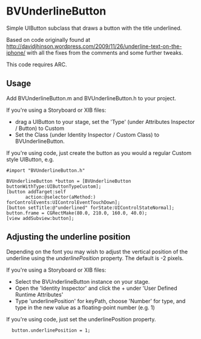 BVUnderlineButton
=================

Simple UIButton subclass that draws a button with the title underlined.

Based on code originally found at http://davidjhinson.wordpress.com/2009/11/26/underline-text-on-the-iphone/ with all the fixes from the comments and some further tweaks.

This code requires ARC.

Usage
-----

Add BVUnderlineButton.m and BVUnderlineButton.h to your project.

If you're using a Storyboard or XIB files:
 - drag a UIButton to your stage, set the 'Type' (under Attributes Inspector / Button) to Custom
 - Set the Class (under Identity Inspector / Custom Class) to BVUnderlineButton.

If you're using code, just create the button as you would a regular Custom style UIButton, e.g.

    #import "BVUnderlineButton.h"

    BVUnderlineButton *button = [BVUnderlineButton buttonWithType:UIButtonTypeCustom];
    [button addTarget:self 
           action:@selector(aMethod:)
    forControlEvents:UIControlEventTouchDown];
    [button setTitle:@"underlined" forState:UIControlStateNormal];
    button.frame = CGRectMake(80.0, 210.0, 160.0, 40.0);
    [view addSubview:button];


 Adjusting the underline position
 --------------------------------

 Depending on the font you may wish to adjust the vertical position of the underline using the *underlinePosition* property. The default is -2 pixels. 

 If you're using a Storyboard or XIB files:
  - Select the BVUnderlineButton instance on your stage.
  - Open the 'Identity Inspector' and click the + under 'User Defined Runtime Attributes'
  - Type 'underlinePosition' for keyPath, choose 'Number' for type, and type in the new value as a floating-point number (e.g. 1)

  If you're using code, just set the underlinePosition property.

      button.underlinePosition = 1;